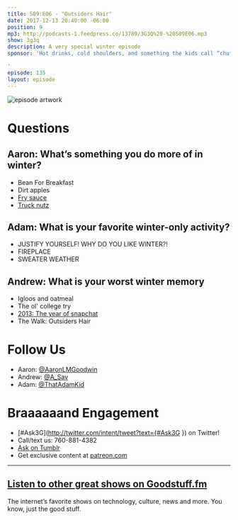 ```yaml
---
title: S09:E06 - "Outsiders Hair"
date: 2017-12-13 20:40:00 -06:00
position: 9
mp3: http://podcasts-1.feedpress.co/13789/3G3Q%20-%20S09E06.mp3
show: 3g3q
description: A very special winter episode
sponsor: 'Hot drinks, cold shoulders, and something the kids call “chuffing season.”

'
episode: 135
layout: episode
---
```


![episode artwork](http://l.gdwn.co/AUAsAK.jpg)

# Questions 

## Aaron: What’s something you do more of in winter?
- Bean For Breakfast
- Dirt apples
- [Fry sauce](https://www.eater.com/2016/8/6/12054512/fry-sauce-utah-condiment)
- [Truck nutz](https://en.wikipedia.org/wiki/Truck_nuts)

## Adam: What is your favorite winter-only activity?
- JUSTIFY YOURSELF! WHY DO YOU LIKE WINTER?!
- FIREPLACE 
- SWEATER WEATHER

## Andrew: What is your worst winter memory
- Igloos and oatmeal
- The ol' college try
- [2013: The year of snapchat](http://l.gdwn.co/mhLVN)
- The Walk: Outsiders Hair 

# Follow Us
* Aaron: [@AaronLMGoodwin](http://twitter.com/aaronlmgoodwin)
* Andrew: [@A_Sav](http://twitter.com/a_sav)
* Adam: [@ThatAdamKid](http://twitter.com/thatadamkid)

# Braaaaaand Engagement
* [#Ask3G](http://twitter.com/intent/tweet?text={#Ask3G }) on Twitter!
* Call/text us: 760-881-4382
* [Ask on Tumblr](http://3g3q.co/ask)
* Get exclusive content at [patreon.com](http://www.patreon.com/3g3q)

***

## [Listen to other great shows on Goodstuff.fm](http://goodstuff.fm/)
The internet’s favorite shows on technology, culture, news and more. You know, just the good stuff.
